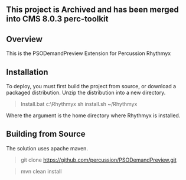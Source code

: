 ## This project is Archived and has been merged into CMS 8.0.3 perc-toolkit

## Overview
This is the PSODemandPreview Extension for Percussion Rhythmyx  

## Installation  
To deploy, you must first build the project from source, or download a packaged distribution.
Unzip the distribution into a new directory.

>Install.bat c:\Rhythmyx
>sh install.sh ~/Rhythmyx

Where the argument is the home directory where Rhythmyx is installed. 


## Building from Source
The solution uses apache maven. 

> git clone https://github.com/percussion/PSODemandPreview.git

> mvn clean install
